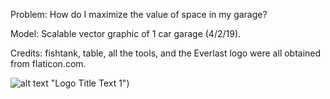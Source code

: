 Problem: How do I maximize the value of space in my garage?

Model: Scalable vector graphic of 1 car garage (4/2/19).

Credits: fishtank, table, all the tools, and the Everlast logo were all obtained from flaticon.com.

![alt text](http://rrg-climbing-pics.s3-website-us-east-1.amazonaws.com/66b7f377-6035-4578-9505-95ab9ff2546f_ScreenShot2019-04-07at1.28.20PM.png) "Logo Title Text 1")